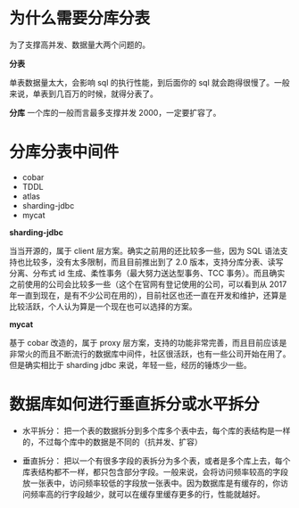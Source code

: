 
# 为什么需要分库分表

为了支撑高并发、数据量大两个问题的。

**分表**

单表数据量太大，会影响 sql 的执行性能，到后面你的 sql 就会跑得很慢了。一般来说，单表到几百万的时候，就得分表了。

**分库**
一个库的一般而言最多支撑并发 2000，一定要扩容了。

# 分库分表中间件

- cobar
- TDDL
- atlas
- sharding-jdbc
- mycat


**sharding-jdbc**

当当开源的，属于 client 层方案。确实之前用的还比较多一些，因为 SQL 语法支持也比较多，没有太多限制，而且目前推出到了 2.0 版本，支持分库分表、读写分离、分布式 id 生成、柔性事务（最大努力送达型事务、TCC 事务）。而且确实之前使用的公司会比较多一些（这个在官网有登记使用的公司，可以看到从 2017 年一直到现在，是有不少公司在用的），目前社区也还一直在开发和维护，还算是比较活跃，个人认为算是一个现在也可以选择的方案。

**mycat**

基于 cobar 改造的，属于 proxy 层方案，支持的功能非常完善，而且目前应该是非常火的而且不断流行的数据库中间件，社区很活跃，也有一些公司开始在用了。但是确实相比于 sharding jdbc 来说，年轻一些，经历的锤炼少一些。

# 数据库如何进行垂直拆分或水平拆分

- 水平拆分： 把一个表的数据拆分到多个库多个表中去，每个库的表结构是一样的，不过每个库中的数据是不同的（抗并发、扩容）

- 垂直拆分： 把以一个有很多字段的表拆分为多个表，或者是多个库上去，每个库表结构都不一样，都只包含部分字段。一般来说，会将访问频率较高的字段放一张表中，访问频率较低的字段放一张表中。因为数据库是有缓存的，你访问频率高的行字段越少，就可以在缓存里缓存更多的行，性能就越好。


